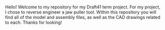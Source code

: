 Hello! Welcome to my repository for my Draft41 term project. For my project, I chose to reverse engineer a jaw puller tool. Within this repository you will find all of the model and assembly files, as well as the CAD drawings related to each. Thanks for looking!
